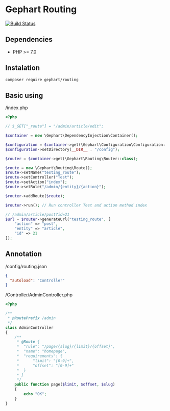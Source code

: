 Gephart Routing
===

[![Build Status](https://travis-ci.org/gephart/routing.svg?branch=master)](https://travis-ci.org/gephart/routing)

Dependencies
---
 - PHP >= 7.0

Instalation
---

```bash
composer require gephart/routing
```

Basic using
---

/index.php

```php
<?php

// $_GET["_route"] = "/admin/article/edit";

$container = new \Gephart\DependencyInjection\Container();

$configuration = $container->get(\Gephart\Configuration\Configuration::class);
$configuration->setDirectory(__DIR__ . "/config");

$router = $container->get(\Gephart\Routing\Router::class);

$route = new \Gephart\Routing\Route();
$route->setName("testing_route");
$route->setController("Test");
$route->setAction("index");
$route->setRule("/admin/{entity}/{action}");

$router->addRoute($route);

$router->run(); // Run controller Test and action method index

// /admin/article/post?id=21
$url = $router->generateUrl("testing_route", [
    "action" => "post",
    "entity" => "article",
    "id" => 21
]);
```

Annotation
---

/config/routing.json

```json
{
  "autoload": "Controller"
}
```

/Controller/AdminController.php

```php
<?php

/**
 * @RoutePrefix /admin
 */
class AdminController
{
    /**
     * @Route {
     *  "rule": "/page/{slug}/{limit}/{offset}",
     *  "name": "homepage",
     *  "requirements": {
     *      "limit": "[0-9]+",
     *      "offset": "[0-9]+"
     *  }
     * }
     */
    public function page($limit, $offset, $slug)
    {
        echo "OK";
    }
}
```

